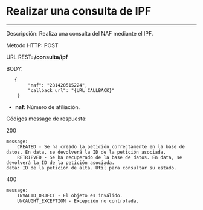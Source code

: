 # Realizar una consulta de IPF
___

Descripción: Realiza una consulta del NAF mediante el IPF.

Método HTTP: POST

URL REST: **/consulta/ipf**

BODY: 

       {
            "naf": "281420515224",
            "callback_url": "{URL_CALLBACK}"
        }

* **naf**: Número de afiliación.

Códigos message de respuesta:

200

    message: 
        CREATED - Se ha creado la petición correctamente en la base de datos. En data, se devolverá la ID de la petición asociada.
        RETRIEVED - Se ha recuperado de la base de datos. En data, se devolverá la ID de la petición asociada.
    data: ID de la petición de alta. Útil para consultar su estado.
	
	
400

	message:
	    INVALID_OBJECT - El objeto es inválido.
	    UNCAUGHT_EXCEPTION - Excepción no controlada.